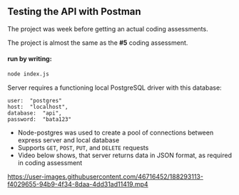 
## Testing the API with Postman


The project was week before getting an actual coding assessments.

The project is almost the same as the <b> #5</b> coding assessment.

#### run by writing:
```bash
node index.js
```

Server requires a functioning local PostgreSQL driver with this database:
``` base
user:  "postgres"
host:  "localhost",
database:  "api",
password:  "bata123"
```
- Node-postgres was used to create a pool of connections between express server and local database
- Supports `GET`, `POST`, `PUT`, and `DELETE`  requests
- Video below shows, that server returns data in JSON format, as required in coding assessment

https://user-images.githubusercontent.com/46716452/188293113-f4029655-94b9-4f34-8daa-4dd31ad11419.mp4

